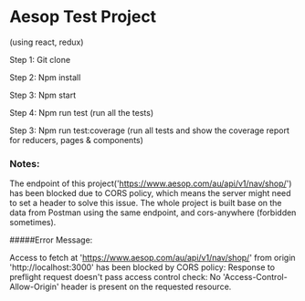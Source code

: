 # Aesop Test Project
(using react, redux)

Step 1:
    Git clone
    
Step 2:
    Npm install
    
Step 3: 
    Npm start
    
Step 4: 
    Npm run test (run all the tests)
    
Step 3: 
    Npm run test:coverage (run all tests and show the coverage report for reducers, pages & components)
    


    
### **Notes:**

The endpoint of this project('https://www.aesop.com/au/api/v1/nav/shop/') has been blocked due to CORS policy, which means the server might need to set a header to solve this issue.
The whole project is built base on the data from Postman using the same endpoint, and cors-anywhere (forbidden sometimes).



#####Error Message:

Access to fetch at 'https://www.aesop.com/au/api/v1/nav/shop/' from origin 'http://localhost:3000' has been blocked by CORS policy: Response to preflight request doesn't pass access control check: No 'Access-Control-Allow-Origin' header is present on the requested resource.
    
